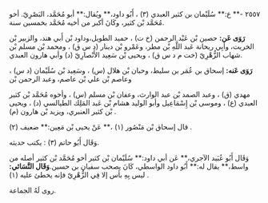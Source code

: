 ٢٥٥٧ -** ع:** سُلَيْمان بن كثير العبدي (٣) ، أَبُو داود،** ويُقال:** أبو مُحَمَّد، البَصْرِيّ. أخو مُحَمَّد بْن كثير، وكَانَ أكبر من أخيه مُحَمَّد بخمسين سنة.

**رَوَى عَن:** حصين بْن عَبْد الرحمن (خ ت) ، حميد الطويل،وداود بْن أَبي هند، والزبير بْن الخريت، وأَبِي ريحانة عَبد اللَّهِ بْن مطر، وعَمْرو بْن دينار (د س ق) ، ومحمد بْن مسلم بْن شهاب الزُّهْرِيّ (خت م د س ق) ، ويحيى بْن سَعِيد الأَنْصارِيّ (د) وأبي هارون العبدي.

**رَوَى عَنه:** إسحاق بن عُمَر بن سليط، وحبان بْن هلال (س) ، وسَعِيد بْن سُلَيْمان (د س) ، وعاصم بْن علي بْن عاصم، وعبد الرحمن بْن

مهدي (ق) ، وعبد الصمد بْن عبد الوارث، وعفان بْن مسلم (س) ، وأخوه مُحَمَّد بْن كثير العبدي (ع) ، وموسى بْن إِسْمَاعِيل وأبو الوليد هشام بْن عَبد المَلِك الطيالسي (د) ، ويحيى بْن كثير العنبري، ويزيد بْن هارون (م) .

قال إسحاق بْن مَنْصُور (١) ،** عَنْ يحيى بْن مَعِين:** ضعيف (٢) .

وَقَال أَبُو حاتم (٣) : يكتب حديثه.

وَقَال أَبُو عُبَيد الآجري،** عَن أبي داود:** سُلَيْمان بْن كثير أخو مُحَمَّد بْن كثير أصله من واسط،** يقال له:** أَبُو داود الواسطي، كَانَ يصحب سفيان بن حسين.**وَقَال النَّسَائي:** ليس بِهِ بأس إلا فِي الزُّهْرِيّ فإنه يخطئ عليه (١) .

روى لَهُ الجماعة.